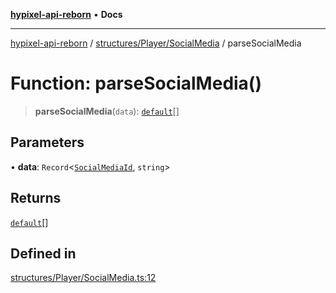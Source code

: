 [**hypixel-api-reborn**](../../../../README.md) • **Docs**

***

[hypixel-api-reborn](../../../../modules.md) / [structures/Player/SocialMedia](../README.md) / parseSocialMedia

# Function: parseSocialMedia()

> **parseSocialMedia**(`data`): [`default`](../classes/default.md)[]

## Parameters

• **data**: `Record`\<[`SocialMediaId`](../../Types/type-aliases/SocialMediaId.md), `string`\>

## Returns

[`default`](../classes/default.md)[]

## Defined in

[structures/Player/SocialMedia.ts:12](https://github.com/Kathund/REBORN-docs-TEST/blob/226e7f6a62bb6bca87ef0828ac84e9098d59f860/src/structures/Player/SocialMedia.ts#L12)

